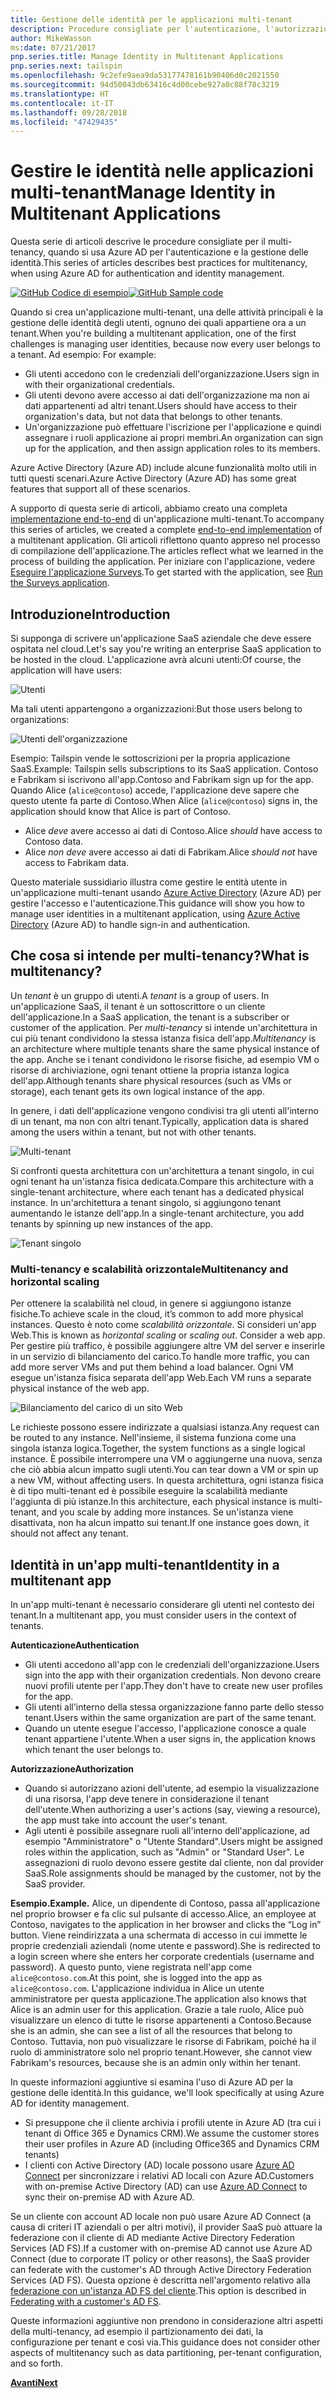 ```yaml
---
title: Gestione delle identità per le applicazioni multi-tenant
description: Procedure consigliate per l'autenticazione, l'autorizzazione e la gestione delle identità in applicazioni multi-tenant.
author: MikeWasson
ms:date: 07/21/2017
pnp.series.title: Manage Identity in Multitenant Applications
pnp.series.next: tailspin
ms.openlocfilehash: 9c2efe9aea9da53177478161b90406d0c2021550
ms.sourcegitcommit: 94d50043db63416c4d00cebe927a0c88f78c3219
ms.translationtype: HT
ms.contentlocale: it-IT
ms.lasthandoff: 09/28/2018
ms.locfileid: "47429435"
---
```

# <a name="manage-identity-in-multitenant-applications"></a><span data-ttu-id="b980d-103">Gestire le identità nelle applicazioni multi-tenant</span><span class="sxs-lookup"><span data-stu-id="b980d-103">Manage Identity in Multitenant Applications</span></span>

<span data-ttu-id="b980d-104">Questa serie di articoli descrive le procedure consigliate per il multi-tenancy, quando si usa Azure AD per l'autenticazione e la gestione delle identità.</span><span class="sxs-lookup"><span data-stu-id="b980d-104">This series of articles describes best practices for multitenancy, when using Azure AD for authentication and identity management.</span></span>

<span data-ttu-id="b980d-105">[![GitHub](../_images/github.png) Codice di esempio][sample application]</span><span class="sxs-lookup"><span data-stu-id="b980d-105">[![GitHub](../_images/github.png) Sample code][sample application]</span></span>

<span data-ttu-id="b980d-106">Quando si crea un'applicazione multi-tenant, una delle attività principali è la gestione delle identità degli utenti, ognuno dei quali appartiene ora a un tenant.</span><span class="sxs-lookup"><span data-stu-id="b980d-106">When you're building a multitenant application, one of the first challenges is managing user identities, because now every user belongs to a tenant.</span></span> <span data-ttu-id="b980d-107">Ad esempio: </span><span class="sxs-lookup"><span data-stu-id="b980d-107">For example:</span></span>

* <span data-ttu-id="b980d-108">Gli utenti accedono con le credenziali dell'organizzazione.</span><span class="sxs-lookup"><span data-stu-id="b980d-108">Users sign in with their organizational credentials.</span></span>
* <span data-ttu-id="b980d-109">Gli utenti devono avere accesso ai dati dell'organizzazione ma non ai dati appartenenti ad altri tenant.</span><span class="sxs-lookup"><span data-stu-id="b980d-109">Users should have access to their organization's data, but not data that belongs to other tenants.</span></span>
* <span data-ttu-id="b980d-110">Un'organizzazione può effettuare l'iscrizione per l'applicazione e quindi assegnare i ruoli applicazione ai propri membri.</span><span class="sxs-lookup"><span data-stu-id="b980d-110">An organization can sign up for the application, and then assign application roles to its members.</span></span>

<span data-ttu-id="b980d-111">Azure Active Directory (Azure AD) include alcune funzionalità molto utili in tutti questi scenari.</span><span class="sxs-lookup"><span data-stu-id="b980d-111">Azure Active Directory (Azure AD) has some great features that support all of these scenarios.</span></span>

<span data-ttu-id="b980d-112">A supporto di questa serie di articoli, abbiamo creato una completa [implementazione end-to-end][sample application] di un'applicazione multi-tenant.</span><span class="sxs-lookup"><span data-stu-id="b980d-112">To accompany this series of articles, we created a complete [end-to-end implementation][sample application] of a multitenant application.</span></span> <span data-ttu-id="b980d-113">Gli articoli riflettono quanto appreso nel processo di compilazione dell'applicazione.</span><span class="sxs-lookup"><span data-stu-id="b980d-113">The articles reflect what we learned in the process of building the application.</span></span> <span data-ttu-id="b980d-114">Per iniziare con l'applicazione, vedere [Eseguire l'applicazione Surveys][running-the-app].</span><span class="sxs-lookup"><span data-stu-id="b980d-114">To get started with the application, see [Run the Surveys application][running-the-app].</span></span>

## <a name="introduction"></a><span data-ttu-id="b980d-115">Introduzione</span><span class="sxs-lookup"><span data-stu-id="b980d-115">Introduction</span></span>

<span data-ttu-id="b980d-116">Si supponga di scrivere un'applicazione SaaS aziendale che deve essere ospitata nel cloud.</span><span class="sxs-lookup"><span data-stu-id="b980d-116">Let's say you're writing an enterprise SaaS application to be hosted in the cloud.</span></span> <span data-ttu-id="b980d-117">L'applicazione avrà alcuni utenti:</span><span class="sxs-lookup"><span data-stu-id="b980d-117">Of course, the application will have users:</span></span>

![Utenti](./images/users.png)

<span data-ttu-id="b980d-119">Ma tali utenti appartengono a organizzazioni:</span><span class="sxs-lookup"><span data-stu-id="b980d-119">But those users belong to organizations:</span></span>

![Utenti dell'organizzazione](./images/org-users.png)

<span data-ttu-id="b980d-121">Esempio: Tailspin vende le sottoscrizioni per la propria applicazione SaaS.</span><span class="sxs-lookup"><span data-stu-id="b980d-121">Example: Tailspin sells subscriptions to its SaaS application.</span></span> <span data-ttu-id="b980d-122">Contoso e Fabrikam si iscrivono all'app.</span><span class="sxs-lookup"><span data-stu-id="b980d-122">Contoso and Fabrikam sign up for the app.</span></span> <span data-ttu-id="b980d-123">Quando Alice (`alice@contoso`) accede, l'applicazione deve sapere che questo utente fa parte di Contoso.</span><span class="sxs-lookup"><span data-stu-id="b980d-123">When Alice (`alice@contoso`) signs in, the application should know that Alice is part of Contoso.</span></span>

* <span data-ttu-id="b980d-124">Alice *deve* avere accesso ai dati di Contoso.</span><span class="sxs-lookup"><span data-stu-id="b980d-124">Alice *should* have access to Contoso data.</span></span>
* <span data-ttu-id="b980d-125">Alice *non deve* avere accesso ai dati di Fabrikam.</span><span class="sxs-lookup"><span data-stu-id="b980d-125">Alice *should not* have access to Fabrikam data.</span></span>

<span data-ttu-id="b980d-126">Questo materiale sussidiario illustra come gestire le entità utente in un'applicazione multi-tenant usando [Azure Active Directory][AzureAD] (Azure AD) per gestire l'accesso e l'autenticazione.</span><span class="sxs-lookup"><span data-stu-id="b980d-126">This guidance will show you how to manage user identities in a multitenant application, using [Azure Active Directory][AzureAD] (Azure AD) to handle sign-in and authentication.</span></span>

## <a name="what-is-multitenancy"></a><span data-ttu-id="b980d-127">Che cosa si intende per multi-tenancy?</span><span class="sxs-lookup"><span data-stu-id="b980d-127">What is multitenancy?</span></span>
<span data-ttu-id="b980d-128">Un *tenant* è un gruppo di utenti.</span><span class="sxs-lookup"><span data-stu-id="b980d-128">A *tenant* is a group of users.</span></span> <span data-ttu-id="b980d-129">In un'applicazione SaaS, il tenant è un sottoscrittore o un cliente dell'applicazione.</span><span class="sxs-lookup"><span data-stu-id="b980d-129">In a SaaS application, the tenant is a subscriber or customer of the application.</span></span> <span data-ttu-id="b980d-130">Per *multi-tenancy* si intende un'architettura in cui più tenant condividono la stessa istanza fisica dell'app.</span><span class="sxs-lookup"><span data-stu-id="b980d-130">*Multitenancy* is an architecture where multiple tenants share the same physical instance of the app.</span></span> <span data-ttu-id="b980d-131">Anche se i tenant condividono le risorse fisiche, ad esempio VM o risorse di archiviazione, ogni tenant ottiene la propria istanza logica dell'app.</span><span class="sxs-lookup"><span data-stu-id="b980d-131">Although tenants share physical resources (such as VMs or storage), each tenant gets its own logical instance of the app.</span></span>

<span data-ttu-id="b980d-132">In genere, i dati dell'applicazione vengono condivisi tra gli utenti all'interno di un tenant, ma non con altri tenant.</span><span class="sxs-lookup"><span data-stu-id="b980d-132">Typically, application data is shared among the users within a tenant, but not with other tenants.</span></span>

![Multi-tenant](./images/multitenant.png)

<span data-ttu-id="b980d-134">Si confronti questa architettura con un'architettura a tenant singolo, in cui ogni tenant ha un'istanza fisica dedicata.</span><span class="sxs-lookup"><span data-stu-id="b980d-134">Compare this architecture with a single-tenant architecture, where each tenant has a dedicated physical instance.</span></span> <span data-ttu-id="b980d-135">In un'architettura a tenant singolo, si aggiungono tenant aumentando le istanze dell'app.</span><span class="sxs-lookup"><span data-stu-id="b980d-135">In a single-tenant architecture, you add tenants by spinning up new instances of the app.</span></span>

![Tenant singolo](./images/single-tenant.png)

### <a name="multitenancy-and-horizontal-scaling"></a><span data-ttu-id="b980d-137">Multi-tenancy e scalabilità orizzontale</span><span class="sxs-lookup"><span data-stu-id="b980d-137">Multitenancy and horizontal scaling</span></span>
<span data-ttu-id="b980d-138">Per ottenere la scalabilità nel cloud, in genere si aggiungono istanze fisiche.</span><span class="sxs-lookup"><span data-stu-id="b980d-138">To achieve scale in the cloud, it’s common to add more physical instances.</span></span> <span data-ttu-id="b980d-139">Questo è noto come *scalabilità orizzontale*. Si consideri un'app Web.</span><span class="sxs-lookup"><span data-stu-id="b980d-139">This is known as *horizontal scaling* or *scaling out*. Consider a web app.</span></span> <span data-ttu-id="b980d-140">Per gestire più traffico, è possibile aggiungere altre VM del server e inserirle in un servizio di bilanciamento del carico.</span><span class="sxs-lookup"><span data-stu-id="b980d-140">To handle more traffic, you can add more server VMs and put them behind a load balancer.</span></span> <span data-ttu-id="b980d-141">Ogni VM esegue un'istanza fisica separata dell'app Web.</span><span class="sxs-lookup"><span data-stu-id="b980d-141">Each VM runs a separate physical instance of the web app.</span></span>

![Bilanciamento del carico di un sito Web](./images/load-balancing.png)

<span data-ttu-id="b980d-143">Le richieste possono essere indirizzate a qualsiasi istanza.</span><span class="sxs-lookup"><span data-stu-id="b980d-143">Any request can be routed to any instance.</span></span> <span data-ttu-id="b980d-144">Nell'insieme, il sistema funziona come una singola istanza logica.</span><span class="sxs-lookup"><span data-stu-id="b980d-144">Together, the system functions as a single logical instance.</span></span> <span data-ttu-id="b980d-145">È possibile interrompere una VM o aggiungerne una nuova, senza che ciò abbia alcun impatto sugli utenti.</span><span class="sxs-lookup"><span data-stu-id="b980d-145">You can tear down a VM or spin up a new VM, without affecting users.</span></span> <span data-ttu-id="b980d-146">In questa architettura, ogni istanza fisica è di tipo multi-tenant ed è possibile eseguire la scalabilità mediante l'aggiunta di più istanze.</span><span class="sxs-lookup"><span data-stu-id="b980d-146">In this architecture, each physical instance is multi-tenant, and you scale by adding more instances.</span></span> <span data-ttu-id="b980d-147">Se un'istanza viene disattivata, non ha alcun impatto sui tenant.</span><span class="sxs-lookup"><span data-stu-id="b980d-147">If one instance goes down, it should not affect any tenant.</span></span>

## <a name="identity-in-a-multitenant-app"></a><span data-ttu-id="b980d-148">Identità in un'app multi-tenant</span><span class="sxs-lookup"><span data-stu-id="b980d-148">Identity in a multitenant app</span></span>
<span data-ttu-id="b980d-149">In un'app multi-tenant è necessario considerare gli utenti nel contesto dei tenant.</span><span class="sxs-lookup"><span data-stu-id="b980d-149">In a multitenant app, you must consider users in the context of tenants.</span></span>

<span data-ttu-id="b980d-150">**Autenticazione**</span><span class="sxs-lookup"><span data-stu-id="b980d-150">**Authentication**</span></span>

* <span data-ttu-id="b980d-151">Gli utenti accedono all'app con le credenziali dell'organizzazione.</span><span class="sxs-lookup"><span data-stu-id="b980d-151">Users sign into the app with their organization credentials.</span></span> <span data-ttu-id="b980d-152">Non devono creare nuovi profili utente per l'app.</span><span class="sxs-lookup"><span data-stu-id="b980d-152">They don't have to create new user profiles for the app.</span></span>
* <span data-ttu-id="b980d-153">Gli utenti all'interno della stessa organizzazione fanno parte dello stesso tenant.</span><span class="sxs-lookup"><span data-stu-id="b980d-153">Users within the same organization are part of the same tenant.</span></span>
* <span data-ttu-id="b980d-154">Quando un utente esegue l'accesso, l'applicazione conosce a quale tenant appartiene l'utente.</span><span class="sxs-lookup"><span data-stu-id="b980d-154">When a user signs in, the application knows which tenant the user belongs to.</span></span>

<span data-ttu-id="b980d-155">**Autorizzazione**</span><span class="sxs-lookup"><span data-stu-id="b980d-155">**Authorization**</span></span>

* <span data-ttu-id="b980d-156">Quando si autorizzano azioni dell'utente, ad esempio la visualizzazione di una risorsa, l'app deve tenere in considerazione il tenant dell'utente.</span><span class="sxs-lookup"><span data-stu-id="b980d-156">When authorizing a user's actions (say, viewing a resource), the app must take into account the user's tenant.</span></span>
* <span data-ttu-id="b980d-157">Agli utenti è possibile assegnare ruoli all'interno dell'applicazione, ad esempio "Amministratore" o "Utente Standard".</span><span class="sxs-lookup"><span data-stu-id="b980d-157">Users might be assigned roles within the application, such as "Admin" or "Standard User".</span></span> <span data-ttu-id="b980d-158">Le assegnazioni di ruolo devono essere gestite dal cliente, non dal provider SaaS.</span><span class="sxs-lookup"><span data-stu-id="b980d-158">Role assignments should be managed by the customer, not by the SaaS provider.</span></span>

<span data-ttu-id="b980d-159">**Esempio.**</span><span class="sxs-lookup"><span data-stu-id="b980d-159">**Example.**</span></span> <span data-ttu-id="b980d-160">Alice, un dipendente di Contoso, passa all'applicazione nel proprio browser e fa clic sul pulsante di accesso.</span><span class="sxs-lookup"><span data-stu-id="b980d-160">Alice, an employee at Contoso, navigates to the application in her browser and clicks the “Log in” button.</span></span> <span data-ttu-id="b980d-161">Viene reindirizzata a una schermata di accesso in cui immette le proprie credenziali aziendali (nome utente e password).</span><span class="sxs-lookup"><span data-stu-id="b980d-161">She is redirected to a login screen where she enters her corporate credentials (username and password).</span></span> <span data-ttu-id="b980d-162">A questo punto, viene registrata nell'app come `alice@contoso.com`.</span><span class="sxs-lookup"><span data-stu-id="b980d-162">At this point, she is logged into the app as `alice@contoso.com`.</span></span> <span data-ttu-id="b980d-163">L'applicazione individua in Alice un utente amministratore per questa applicazione.</span><span class="sxs-lookup"><span data-stu-id="b980d-163">The application also knows that Alice is an admin user for this application.</span></span> <span data-ttu-id="b980d-164">Grazie a tale ruolo, Alice può visualizzare un elenco di tutte le risorse appartenenti a Contoso.</span><span class="sxs-lookup"><span data-stu-id="b980d-164">Because she is an admin, she can see a list of all the resources that belong to Contoso.</span></span> <span data-ttu-id="b980d-165">Tuttavia, non può visualizzare le risorse di Fabrikam, poiché ha il ruolo di amministratore solo nel proprio tenant.</span><span class="sxs-lookup"><span data-stu-id="b980d-165">However, she cannot view Fabrikam's resources, because she is an admin only within her tenant.</span></span>

<span data-ttu-id="b980d-166">In queste informazioni aggiuntive si esamina l'uso di Azure AD per la gestione delle identità.</span><span class="sxs-lookup"><span data-stu-id="b980d-166">In this guidance, we'll look specifically at using Azure AD for identity management.</span></span>

* <span data-ttu-id="b980d-167">Si presuppone che il cliente archivia i profili utente in Azure AD (tra cui i tenant di Office 365 e Dynamics CRM).</span><span class="sxs-lookup"><span data-stu-id="b980d-167">We assume the customer stores their user profiles in Azure AD (including Office365 and Dynamics CRM tenants)</span></span>
* <span data-ttu-id="b980d-168">I clienti con Active Directory (AD) locale possono usare [Azure AD Connect][ADConnect] per sincronizzare i relativi AD locali con Azure AD.</span><span class="sxs-lookup"><span data-stu-id="b980d-168">Customers with on-premise Active Directory (AD) can use [Azure AD Connect][ADConnect] to sync their on-premise AD with Azure AD.</span></span>

<span data-ttu-id="b980d-169">Se un cliente con account AD locale non può usare Azure AD Connect (a causa di criteri IT aziendali o per altri motivi), il provider SaaS può attuare la federazione con il cliente di AD mediante Active Directory Federation Services (AD FS).</span><span class="sxs-lookup"><span data-stu-id="b980d-169">If a customer with on-premise AD cannot use Azure AD Connect (due to corporate IT policy or other reasons), the SaaS provider can federate with the customer's AD through Active Directory Federation Services (AD FS).</span></span> <span data-ttu-id="b980d-170">Questa opzione è descritta nell'argomento relativo alla [federazione con un'istanza AD FS del cliente].</span><span class="sxs-lookup"><span data-stu-id="b980d-170">This option is described in [Federating with a customer's AD FS].</span></span>

<span data-ttu-id="b980d-171">Queste informazioni aggiuntive non prendono in considerazione altri aspetti della multi-tenancy, ad esempio il partizionamento dei dati, la configurazione per tenant e così via.</span><span class="sxs-lookup"><span data-stu-id="b980d-171">This guidance does not consider other aspects of multitenancy such as data partitioning, per-tenant configuration, and so forth.</span></span>

<span data-ttu-id="b980d-172">[**Avanti**][tailpin]</span><span class="sxs-lookup"><span data-stu-id="b980d-172">[**Next**][tailpin]</span></span>



<!-- Links -->
[ADConnect]: /azure/active-directory/hybrid/whatis-hybrid-identity
[AzureAD]: /azure/active-directory

[federazione con un'istanza AD FS del cliente]: adfs.md
[Federating with a customer's AD FS]: adfs.md
[tailpin]: tailspin.md

[running-the-app]: ./run-the-app.md
[sample application]: https://github.com/mspnp/multitenant-saas-guidance
